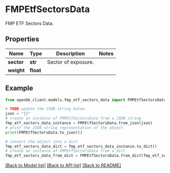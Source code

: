# FMPEtfSectorsData

FMP ETF Sectors Data.

## Properties

Name | Type | Description | Notes
------------ | ------------- | ------------- | -------------
**sector** | **str** | Sector of exposure. | 
**weight** | **float** |  | 

## Example

```python
from openbb_client.models.fmp_etf_sectors_data import FMPEtfSectorsData

# TODO update the JSON string below
json = "{}"
# create an instance of FMPEtfSectorsData from a JSON string
fmp_etf_sectors_data_instance = FMPEtfSectorsData.from_json(json)
# print the JSON string representation of the object
print(FMPEtfSectorsData.to_json())

# convert the object into a dict
fmp_etf_sectors_data_dict = fmp_etf_sectors_data_instance.to_dict()
# create an instance of FMPEtfSectorsData from a dict
fmp_etf_sectors_data_from_dict = FMPEtfSectorsData.from_dict(fmp_etf_sectors_data_dict)
```
[[Back to Model list]](../README.md#documentation-for-models) [[Back to API list]](../README.md#documentation-for-api-endpoints) [[Back to README]](../README.md)


